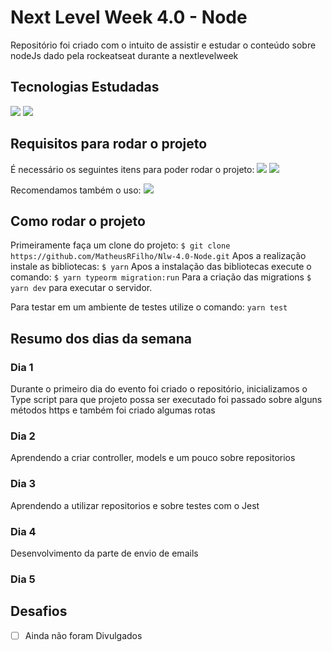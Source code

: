# Next Level Week 4.0 - Node

Repositório foi criado com o intuito de assistir e estudar o conteúdo sobre nodeJs dado pela rockeatseat durante a nextlevelweek

## Tecnologias Estudadas

<img  src="https://img.shields.io/static/v1?label=&message=Node.JS&color=CDCDCD&style=for-the-badge&logo=Node.js"/> <img  src="https://img.shields.io/static/v1?label=&message=Typescript&color=CDCDCD&style=for-the-badge&logo=TypeScript"/>

## Requisitos para rodar o projeto

É necessário os seguintes itens para poder rodar o projeto:
<img  src="https://img.shields.io/static/v1?label=&message=Node.JS&color=CDCDCD&style=for-the-badge&logo=Yarn"/> <img  src="https://img.shields.io/static/v1?label=&message=Node.JS&color=CDCDCD&style=for-the-badge&logo=Node.js"/>

Recomendamos também o uso:
<img  src="https://img.shields.io/static/v1?label=&message=Git&color=CDCDCD&style=for-the-badge&logo=Git"/>

## Como rodar o projeto

Primeiramente faça um clone do projeto:
`$ git clone https://github.com/MatheusRFilho/Nlw-4.0-Node.git`
Apos a realização instale as bibliotecas:
`$ yarn`
Apos a instalação das bibliotecas execute o comando:
`$ yarn typeorm migration:run`
Para a criação das migrations
`$ yarn dev`
para executar o servidor.

Para testar em um ambiente de testes utilize o comando:
`yarn test`

## Resumo dos dias da semana

### Dia 1

Durante o primeiro dia do evento foi criado o repositório, inicializamos o Type script para que projeto possa ser executado foi passado sobre alguns métodos https e também foi criado algumas rotas

### Dia 2

Aprendendo a criar controller, models e um pouco sobre repositorios

### Dia 3

Aprendendo a utilizar repositorios e sobre testes com o Jest

### Dia 4

Desenvolvimento da parte de envio de emails

### Dia 5

## Desafios

- [ ] Ainda não foram Divulgados
